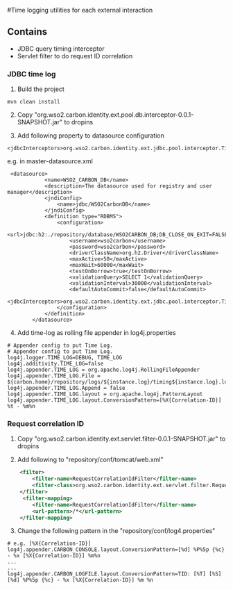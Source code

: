 #Time logging utilities for each external interaction

## Contains
* JDBC query timing interceptor
* Servlet filter to do request ID correlation

### JDBC time log
1. Build the project
```$cmd
mvn clean install
```
2. Copy "org.wso2.carbon.identity.ext.pool.db.interceptor-0.0.1-SNAPSHOT.jar" to dropins


3. Add following property to datasource configuration

```$xml
<jdbcInterceptors>org.wso2.carbon.identity.ext.jdbc.pool.interceptor.TimeLogInterceptor</jdbcInterceptors>
```

e.g. in master-datasource.xml

```$xml
 <datasource>
            <name>WSO2_CARBON_DB</name>
            <description>The datasource used for registry and user manager</description>
            <jndiConfig>
                <name>jdbc/WSO2CarbonDB</name>
            </jndiConfig>
            <definition type="RDBMS">
                <configuration>
                    <url>jdbc:h2:./repository/database/WSO2CARBON_DB;DB_CLOSE_ON_EXIT=FALSE;LOCK_TIMEOUT=60000</url>
                    <username>wso2carbon</username>
                    <password>wso2carbon</password>
                    <driverClassName>org.h2.Driver</driverClassName>
                    <maxActive>50</maxActive>
                    <maxWait>60000</maxWait>
                    <testOnBorrow>true</testOnBorrow>
                    <validationQuery>SELECT 1</validationQuery>
                    <validationInterval>30000</validationInterval>
                    <defaultAutoCommit>false</defaultAutoCommit>
                    <jdbcInterceptors>org.wso2.carbon.identity.ext.jdbc.pool.interceptor.TimeLogInterceptor</jdbcInterceptors>
                </configuration>
            </definition>
        </datasource>
```

4. Add time-log as rolling file appender in log4j.properties
```properties
# Appender config to put Time Log.
# Appender config to put Time Log.
log4j.logger.TIME_LOG=DEBUG, TIME_LOG
log4j.additivity.TIME_LOG=false
log4j.appender.TIME_LOG = org.apache.log4j.RollingFileAppender
log4j.appender.TIME_LOG.File = ${carbon.home}/repository/logs/${instance.log}/timing${instance.log}.log
log4j.appender.TIME_LOG.Append = false
log4j.appender.TIME_LOG.layout = org.apache.log4j.PatternLayout
log4j.appender.TIME_LOG.layout.ConversionPattern=[%X{Correlation-ID}] %t - %m%n
```


### Request correlation ID

1. Copy "org.wso2.carbon.identity.ext.servlet.filter-0.0.1-SNAPSHOT.jar" to dropins


2. Add following to "repository/conf/tomcat/web.xml"
```xml
    <filter>
        <filter-name>RequestCorrelationIdFilter</filter-name>
        <filter-class>org.wso2.carbon.identity.ext.servlet.filter.RequestCorrelationIdFilter</filter-class>
    </filter>
     <filter-mapping>
        <filter-name>RequestCorrelationIdFilter</filter-name>
        <url-pattern>/*</url-pattern>
    </filter-mapping>

```

3. Change the following pattern in the "repository/conf/log4.properties"

```properties
# e.g. [%X{Correlation-ID}]
log4j.appender.CARBON_CONSOLE.layout.ConversionPattern=[%d] %P%5p {%c} - %x [%X{Correlation-ID}] %m%n
...
...
log4j.appender.CARBON_LOGFILE.layout.ConversionPattern=TID: [%T] [%S] [%d] %P%5p {%c} - %x [%X{Correlation-ID}] %m %n   

```
